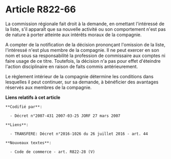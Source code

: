 # Article R822-66

La commission régionale fait droit à la demande, en omettant l'intéressé de la liste, s'il apparaît que sa nouvelle activité
ou son comportement n'est pas de nature à porter atteinte aux intérêts moraux de la compagnie.

A compter de la notification de la décision prononçant l'omission de la liste, l'intéressé n'est plus membre de la compagnie.
Il ne peut exercer en son nom et sous sa responsabilité la profession de commissaire aux comptes ni faire usage de ce titre.
Toutefois, la décision n'a pas pour effet d'éteindre l'action disciplinaire en raison de faits commis antérieurement.

Le règlement intérieur de la compagnie détermine les conditions dans lesquelles il peut continuer, sur sa demande, à
bénéficier des avantages réservés aux membres de la compagnie.

**Liens relatifs à cet article**

	**Codifié par**:

	  - Décret n°2007-431 2007-03-25 JORF 27 mars 2007

	**Liens**:

	  - TRANSFERE: Décret n°2016-1026 du 26 juillet 2016 - art. 44

	**Nouveaux textes**:

	  - Code de commerce - art. R822-28 (V)
